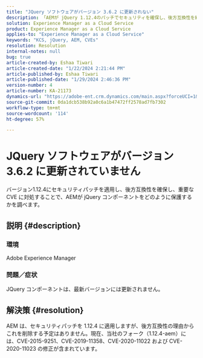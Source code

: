 ```yaml
---
title: "JQuery ソフトウェアがバージョン 3.6.2 に更新されない"
description: 「AEMが jQuery 1.12.4のパッチでセキュリティを確保し、後方互換性を維持する方法を調べます。」
solution: Experience Manager as a Cloud Service
product: Experience Manager as a Cloud Service
applies-to: "Experience Manager as a Cloud Service"
keywords: "KCS, jQuery, AEM, CVEs"
resolution: Resolution
internal-notes: null
bug: true
article-created-by: Eshaa Tiwari
article-created-date: "1/22/2024 2:21:44 PM"
article-published-by: Eshaa Tiwari
article-published-date: "1/29/2024 2:46:36 PM"
version-number: 4
article-number: KA-21173
dynamics-url: "https://adobe-ent.crm.dynamics.com/main.aspx?forceUCI=1&pagetype=entityrecord&etn=knowledgearticle&id=aa4f3d8c-31b9-ee11-a569-6045bd006b3d"
source-git-commit: 0da1dcb538b92a0c6a1b47472ff2578ad7fb7302
workflow-type: tm+mt
source-wordcount: '114'
ht-degree: 57%

---
```


# JQuery ソフトウェアがバージョン 3.6.2 に更新されていません


バージョン1.12.4にセキュリティパッチを適用し、後方互換性を確保し、重要な CVE に対処することで、AEMが jQuery コンポーネントをどのように保護するかを調べます。

## 説明 {#description}


### <b>環境</b>

Adobe Experience Manager

### <b>問題／症状</b>

JQuery コンポーネントは、最新バージョンには更新されません。


## 解決策 {#resolution}


AEM は、セキュリティパッチを 1.12.4 に適用しますが、後方互換性の理由からこれを削除する予定はありません。現在、当社のフォーク（1.12.4-aem）には、CVE-2015-9251、CVE-2019-11358、CVE-2020-11022 および CVE-2020-11023 の修正が含まれています。
